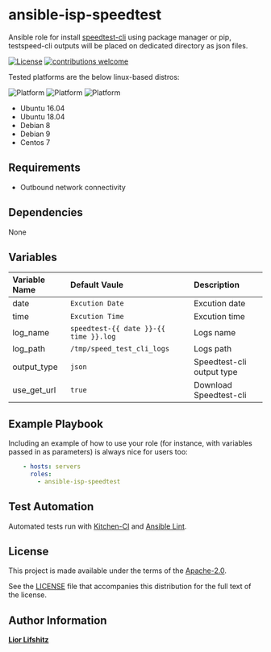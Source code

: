 # ansible-isp-speedtest

Ansible role for install [speedtest-cli][speedtestcli] using package manager or pip,
testspeed-cli outputs will be placed on dedicated directory as json files.

[![License](https://img.shields.io/badge/License-Apache%202.0-blue.svg?style=flat)](https://opensource.org/licenses/Apache-2.0)
[![contributions welcome](https://img.shields.io/badge/contributions-welcome-brightgreen.svg?style=flat)](https://github.com/liorlifshitz/ansible-isp-speedtest/issues)

Tested platforms are the below linux-based distros:

![Platform](https://img.shields.io/badge/platform-ubuntu-dd4814.svg?style=flat)
![Platform](https://img.shields.io/badge/platform-debian-a80030.svg?style=flat)
![Platform](https://img.shields.io/badge/platform-centos-932279.svg?style=flat)
<!---![Platform](https://img.shields.io/badge/platform-redhat-cc0000.svg?style=flat)--->

* Ubuntu 16.04
* Ubuntu 18.04
* Debian 8
* Debian 9
* Centos 7


## Requirements

* Outbound network connectivity


## Dependencies

None



## Variables

| Variable Name | Default Vaule                             | Description               |
|:--------------|:------------------------------------------|:--------------------------|
|date           | ```Excution Date```                       | Excution date             |
|time           | ```Excution Time```                       | Excution time             |
|log_name       | ```speedtest-{{ date }}-{{ time }}.log``` | Logs name                 |
|log_path       | ```/tmp/speed_test_cli_logs```            | Logs path                 |
|output_type    | ```json```                                | Speedtest-cli output type |
|use_get_url    | ```true```                                | Download  Speedtest-cli   |



## Example Playbook

Including an example of how to use your role (for instance, with variables passed in as parameters) is always nice for users too:
```yaml
    - hosts: servers
      roles:
        - ansible-isp-speedtest
```


## Test Automation

Automated tests run with [Kitchen-CI][kitchenci] and [Ansible Lint][ansiblelint].



## License

This project is made available under the terms of the [Apache-2.0][apache2].

See the [LICENSE][license] file that accompanies this distribution for the full text of the license.



## Author Information

**[Lior Lifshitz][liorlifshitz]**



[speedtestcli]: https://github.com/sivel/speedtest-cli
[kitchenci]: https://kitchen.ci
[apache2]: https://www.apache.org/licenses/LICENSE-2.0.html
[license]: https://github.com/liorlifshitz/ansible-isp-speedtest/blob/master/LICENSE
[liorlifshitz]: https://github.com/liorlifshitz
[ansiblelint]: https://docs.ansible.com/ansible-lint/